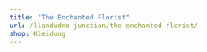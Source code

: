 ```yaml
---
title: "The Enchanted Florist"
url: /llandudno-junction/the-enchanted-florist/
shop: Kleidung
---
```

